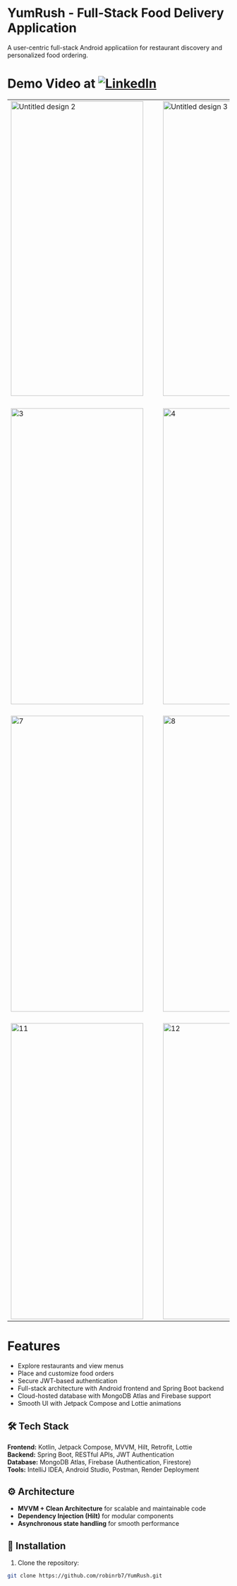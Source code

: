 # YumRush - Full-Stack Food Delivery Application
A user-centric full-stack Android applicatiion for restaurant discovery and personalized food ordering.

 # Demo Video at  [![LinkedIn](https://img.shields.io/badge/🔗%20LinkedIn-Video-blue?logo=linkedin&style=for-the-badge)](https://www.linkedin.com/feed/update/urn:li:activity:7385296411656994816/)


<table>
  <!-- Row 1 -->
  <tr>
    <td><img width="300" height="667" alt="Untitled design 2" src="https://github.com/user-attachments/assets/371471ed-84ae-40d8-9fbf-ee5634c94530" /></td>
    <td>&nbsp;&nbsp;&nbsp;</td>
    <td><img width="300" height="667" alt="Untitled design 3" src="https://github.com/user-attachments/assets/09bd7305-fe58-46d2-a520-cbd4e2c0d235" /></td>
    <td>&nbsp;&nbsp;&nbsp;</td>
    <td><img width="300" height="670" alt="1" src="https://github.com/user-attachments/assets/d95dc09b-dcea-4961-8ce1-98064f9db4e9" /></td>
    <td>&nbsp;&nbsp;&nbsp;</td>
    <td><img width="300" height="670" alt="2" src="https://github.com/user-attachments/assets/1646ae60-345c-491d-bedf-145d4d7f0a7b" /></td>
  </tr>

  <tr><td colspan="7" height="20"></td></tr>

  <!-- Row 2 -->
  <tr>
    <td><img width="300" height="670" alt="3" src="https://github.com/user-attachments/assets/bacf205c-52e5-4f87-8b09-cde2d84f802d" /></td>
    <td>&nbsp;&nbsp;&nbsp;</td>
    <td><img width="300" height="670" alt="4" src="https://github.com/user-attachments/assets/d95dc9ce-a19e-4cf2-997b-c708faf354c5" /></td>
    <td>&nbsp;&nbsp;&nbsp;</td>
    <td><img width="300" height="670" alt="5" src="https://github.com/user-attachments/assets/0c89ac58-5278-4572-99c4-5191d4765ea5" /></td>
    <td>&nbsp;&nbsp;&nbsp;</td>
    <td><img width="300" height="670" alt="6" src="https://github.com/user-attachments/assets/762d018e-3e74-4728-b2d6-f738e21c1add" /></td>
  </tr>

  <tr><td colspan="7" height="20"></td></tr>

  <!-- Row 3 -->
  <tr>
    <td><img width="300" height="670" alt="7" src="https://github.com/user-attachments/assets/35e610fd-8275-409b-9be6-e3e9a2bce96b" /></td>
    <td>&nbsp;&nbsp;&nbsp;</td>
    <td><img width="300" height="670" alt="8" src="https://github.com/user-attachments/assets/9d6e4ee5-672e-4259-9190-c7e731d515ef" /></td>
    <td>&nbsp;&nbsp;&nbsp;</td>
    <td><img width="300" height="670" alt="9" src="https://github.com/user-attachments/assets/7fd60a3c-ed22-4fcb-8ef3-25c9a7649694" /></td>
    <td>&nbsp;&nbsp;&nbsp;</td>
    <td><img width="300" height="670" alt="10" src="https://github.com/user-attachments/assets/d9cc87ed-598a-48c7-a234-b796b47ed82c" /></td>
  </tr>

  <tr><td colspan="7" height="20"></td></tr>

  <!-- Row 4 -->
  <tr>
    <td><img width="300" height="670" alt="11" src="https://github.com/user-attachments/assets/0e937a2f-6e53-4b84-bb96-166e36373435" /></td>
    <td>&nbsp;&nbsp;&nbsp;</td>
    <td><img width="300" height="670" alt="12" src="https://github.com/user-attachments/assets/8b4b2af9-3ed2-4674-9220-6ef9cad27b3f" /></td>
    <td>&nbsp;&nbsp;&nbsp;</td>
    <td><img width="300" height="670" alt="13" src="https://github.com/user-attachments/assets/3c901e2f-010e-46d5-b407-213ee54b5fef" /></td>
    <td>&nbsp;&nbsp;&nbsp;</td>
    <td><img width="300" height="670" alt="14" src="https://github.com/user-attachments/assets/e0acaa5d-ea0f-4ef3-8e2b-ff9010dae2fd" /></td>
  </tr>
</table>




# Features 
- Explore restaurants and view menus
- Place and customize food orders
- Secure JWT-based authentication
- Full-stack architecture with Android frontend and Spring Boot backend
- Cloud-hosted database with MongoDB Atlas and Firebase support
- Smooth UI with Jetpack Compose and Lottie animations


## 🛠 Tech Stack
**Frontend:** Kotlin, Jetpack Compose, MVVM, Hilt, Retrofit, Lottie  
**Backend:** Spring Boot, RESTful APIs, JWT Authentication  
**Database:** MongoDB Atlas, Firebase (Authentication, Firestore)  
**Tools:** IntelliJ IDEA, Android Studio, Postman, Render Deployment  


## ⚙️ Architecture
- **MVVM + Clean Architecture** for scalable and maintainable code  
- **Dependency Injection (Hilt)** for modular components  
- **Asynchronous state handling** for smooth performance  

## 🚀 Installation
1. Clone the repository:  
```bash
git clone https://github.com/robinrb7/YumRush.git
